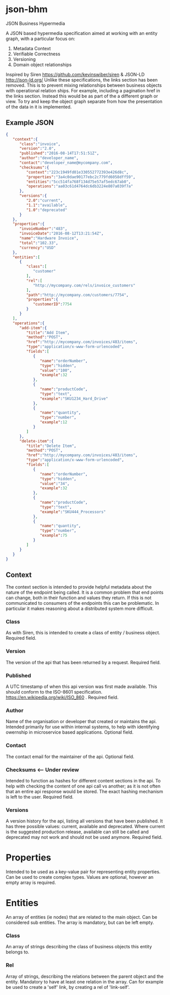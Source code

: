# json-bhm
JSON Business Hypermedia

A JSON based hypermedia specification aimed at working with an entity graph, with a particular focus on:

1) Metadata Context
2) Verifiable Correctness
3) Versioning
4) Domain object relationships

Inspired by Siren https://github.com/kevinswiber/siren & JSON-LD http://json-ld.org/
Unlike these specifications, the links section has been removed.  This is to prevent mixing relationships between business objects with operational relation ships.  For example, including a pagination href in the links section.  Instead this would be as part of the a different graph or view.  To try and keep the object graph separate from how the presentation of the data in it is implemented.  

## Example JSON

```json
{  
   "context":{  
      "class":"invoice",
      "version":"2.0",
      "published":"2016-08-14T17:51:51Z",
      "author":"developer_name",
      "contact":"developer_name@mycompany.com",
      "checksums":{  
         "context":"223c1949fd01e330552772393e426d8c",
         "properties":"3a4c0dae90177ebc2c779fd6058dff59",
         "entities":"5cc514fa768f134d75e57af5edc67ab0",
         "operations":"aa03c61d4764dc6db3224e807a039f7a"
      },
      "versions":{  
         "2.0":"current",
         "1.1":"available",
         "1.0":"deprecated"
      }
   },
   "properties":{  
      "invoieNumber":"483",
      "invoiceDate":"2016-08-12T13:21:54Z",
      "name":"Hardware Invoice",
      "total":"102.33",
      "currency":"USD"
   },
   "entities":[  
      {  
         "class":[  
            "customer"
         ],
         "rel":[  
            "http://mycompany.com/rels/invoice_customers"
         ],
         "path":"http://mycompany.com/customers/7754",
         "properties":{  
            "customerID":7754
         }
      }
   ],
   "operations":{  
      "add-item":{  
         "title":"Add Item",
         "method":"POST",
         "href":"http://mycompany.com/invoices/483/items",
         "type":"application/x-www-form-urlencoded",
         "fields":[  
            {  
               "name":"orderNumber",
               "type":"hidden",
               "value":"100",
               "example":32
            },
            {  
               "name":"productCode",
               "type":"text",
               "example":"SKU1234_Hard_Drive"
            },
            {  
               "name":"quantity",
               "type":"number",
               "example":12
            }
         ]
      },
      "delete-item":{  
         "title":"Delete Item",
         "method":"POST",
         "href":"http://mycompany.com/invoices/483/items",
         "type":"application/x-www-form-urlencoded",
         "fields":[  
            {  
               "name":"orderNumber",
               "type":"hidden",
               "value":"34",
               "example":32
            },
            {  
               "name":"productCode",
               "type":"text",
               "example":"SKU444_Processors"
            },
            {  
               "name":"quantity",
               "type":"number",
               "example":75
            }
         ]
      }
   }
}
```

## Context
The context section is intended to provide helpful metadata about the nature of the endpoint being called.  It is a common problem that end points can change, both in their function and values they return.  If this is not communicated to consumers of the endpoints this can be problematic.  In particular it makes reasoning about a distributed system more difficult.

### Class
As with Siren, this is intended to create a class of entity / business object.  Required field.

### Version
The version of the api that has been returned by a request. Required field.

### Published
A UTC timestamp of when this api version was first made available. This should conform to the ISO-8601 specification. https://en.wikipedia.org/wiki/ISO_860 . Required field.

### Author
Name of the organisation or developer that created or maintains the api.  Intended primarily for use within internal systems, to help with identifying owernship in microservice based applications. Optional field.

### Contact
The contact email for the maintainer of the api. Optional field.

### Checksums <-- Under review
Intended to function as hashes for different content sections in the api. To help with checking the content of one api call vs another; as it is not often that an entire api response would be stored.  The exact hashing mechanism is left to the user.  Required field.

### Versions
A version history for the api, listing all versions that have been published.  It has three possible values: current, available and deprecated.  Where current is the suggested production release, available can still be called and deprecated may not work and should not be used anymore. Required field.

# Properties
Intended to be used as a key-value pair for representing entity properties. Can be used to create complex types. Values are optional, however an empty array is required.

# Entities
An array of entities (ie nodes) that are related to the main object.  Can be considered sub entities. The array is mandatory, but can be left empty.

### Class
An array of strings describing the class of business objects this entity belongs to.

### Rel
Array of strings, describing the relations between the parent object and the entity. Mandatory to have at least one relation in the array. Can for example be used to create a 'self' link, by creating a rel of 'link-self'.

###
